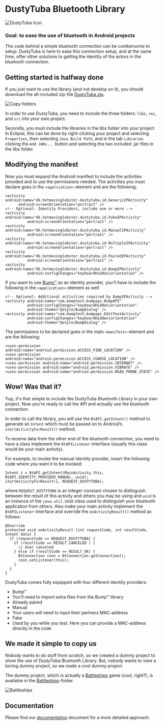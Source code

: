 # DustyTuba Bluetooth Library

![DustyTuba Icon](https://github.com/omegahm/DBP2P/raw/master/icon.png)

### Goal: to ease the use of bluetooth in Android projects
The code behind a simple bluetooth connection can be cumbersome to setup.
DustyTuba is here to ease this connection setup, and at the same time, offer other solutions to getting the identity of the actors in the bluetooth connection.

## Getting started is halfway done
If you just want to use the library (and not develop on it), you should download the all-included zip-file [DustyTuba.zip](https://github.com/omegahm/DBP2P/raw/master/DustyTuba.zip).

![Copy folders](https://github.com/omegahm/DBP2P/raw/master/Documentation/copy-folders.png)

In order to use DustyTuba, you need to include the three folders: `libs`, `res`, and `src` into your own project.

Secondly, you must include the libraries in the libs folder into your project. In Eclipse, this can be done by right-clicking your project and selecting `Properties`, then selecting `Java Build Path`, and in the tab `Libraries` clicking the `Add JARs...` button and selecting the two included .jar files in the libs folder.

## Modifying the manifest
Now you must expand the Android manifest to include the activities provided and to use the permissions needed. The activities you must declare goes in the `<application>`-element and are the following:

    <activity android:name="dk.hotmovinglobster.dustytuba.id.GenericIPActivity"
	      android:screenOrientation="portrait" />
    <!-- Optional: Identity Providers, include one or more -->
    <activity android:name="dk.hotmovinglobster.dustytuba.id.FakeIPActivity"
              android:screenOrientation="portrait" />
    <activity android:name="dk.hotmovinglobster.dustytuba.id.ManualIPActivity"
              android:screenOrientation="portrait" />
    <activity android:name="dk.hotmovinglobster.dustytuba.id.MultipleIPActivity"
              android:screenOrientation="portrait" />
    <activity android:name="dk.hotmovinglobster.dustytuba.id.PairedIPActivity"
              android:screenOrientation="portrait" />
    <activity android:name="dk.hotmovinglobster.dustytuba.id.BumpIPActivity"
              android:configChanges="keyboardHidden|orientation" />

If you want to use [Bump™](http://bu.mp) as an identity provider, you'll have to include the following in the `<application>`-element as well

    <!-- Optional: Additional activities required by BumpIPActivity -->
    <activity android:name="com.bumptech.bumpapi.BumpAPI"
              android:configChanges="keyboardHidden|orientation" 
              android:theme="@style/BumpDialog" />
    <activity android:name="com.bumptech.bumpapi.EditTextActivity"
              android:configChanges="keyboardHidden|orientation" 
              android:theme="@style/BumpDialog" />

The permissions to be declared goes in the main `<manifest>`-element and are the following:

    <uses-permission android:name="android.permission.ACCESS_FINE_LOCATION" />
    <uses-permission android:name="android.permission.ACCESS_COARSE_LOCATION" />
    <uses-permission android:name="android.permission.INTERNET" />
    <uses-permission android:name="android.permission.VIBRATE" />
    <uses-permission android:name="android.permission.READ_PHONE_STATE" />

## Wow! Was that it?
Yup, it's that simple to include the DustyTuba Bluetooth Library in your own project.
Now you're ready to call the API and actually use the bluetooth connection.

In order to call the library, you will use the `BtAPI.getIntent()` method to generate an `Intent` which must be passed on to Android’s `startActivityForResult()` method.

To receive data from the other end of the bluetooth connection, you need to have a class implement the `BtAPIListener`-interface (usually this class would be your main activity).

For example, to invoke the manual identity provider, insert the following code where you want it to be invoked:
    
    Intent i = BtAPI.getIntent(MainActivity.this, BtAPI.IDENTITY_PROVIDER_MANUAL, uuid);
    startActivityForResult(i, REQUEST_DUSTYTUBA);

where `REQUEST_DUSTYTUBA` is an integer constant chosen to distinguish between the result of this activity and others you may be using and `uuid` is an instance of the `java.util.UUID` class used to distinguish your bluetooth application from others. Also make your main activity implement the `BtAPIListener`-interface and override the `onActivityResult()` method as follows:

    @Override
    protected void onActivityResult (int requestCode, int resultCode, Intent data) {
      if (requestCode == REQUEST_DUSTYTUBA) {
        if (resultCode == RESULT_CANCELED ) {
          // User canceled
        } else if (resultCode == RESULT_OK) {
          BtConnection conn = BtConnection.getConnection(); 
          conn.setListener(this);
        }
      }
    }

DustyTuba comes fully equipped with four different identity providers:

* Bump™
 * You'll need to import extra files from the Bump™ library
* Already paired
* Manual
 * Your users will need to input their partners MAC-address
* Fake
 * Used by you while you test. Here you can provide a MAC-address directly in the code

## We made it simple to copy us
Nobody wants to do stuff from scratch, so we created a dummy project to show the use of DustyTuba Bluetooth Library.
But, nobody wants to view a boring dummy project, so we made a cool dummy project.

The dummy project, which is actually a [Battleships](http://en.wikipedia.org/wiki/Battleships) game (cool, right?), is available in the [Battleships](https://github.com/omegahm/DBP2P/tree/master/Battleships)-folder.

![Battleships](https://github.com/omegahm/DBP2P/raw/master/Battleships/res/drawable/icon.png)

## Documentation
Please find our [documentation](https://github.com/omegahm/DBP2P/raw/master/Documentation/Documentation.pdf) document for a more detailed approach.